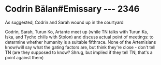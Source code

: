 # Codrin Bălan#Emissary --- 2346

As suggested, Codrin and Sarah wound up in the courtyard 

Codrin, Sarah, Turun Ko, Artante meet up (while TN talks with Turun Ka, Iska, and Tycho chills with Stolon) and discuss actual point of meetings: to determine whether humanity is a suitable fifthrace. None of the Artemisians know/will say what the gating factors are, but think they're close - don't tell TN (are they supposed to know? Shrug, but implied if they tell TN, that's a point against them)
